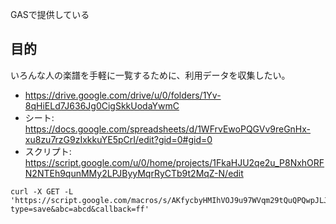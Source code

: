 GASで提供している

## 目的

いろんな人の楽譜を手軽に一覧するために、利用データを収集したい。

* https://drive.google.com/drive/u/0/folders/1Yv-8qHiELd7J636Jg0CigSkkUodaYwmC
* シート: https://docs.google.com/spreadsheets/d/1WFrvEwoPQGVv9reGnHx-xu8zu7rzG9zIxkkuYE5pCrI/edit?gid=0#gid=0
* スクリプト: https://script.google.com/u/0/home/projects/1FkaHJU2qe2u_P8NxhORFN2NTEh9qunMMy2LPJByyMqrRyCTb9t2MqZ-N/edit

```console
curl -X GET -L 'https://script.google.com/macros/s/AKfycbyHMIhVOJ9u97WVqm29tQuQPQwpJLJuwCZD5sm6TWCPvzpPH1LWamWYbmQkB1BfU6mxQw/exec?type=save&abc=abcd&callback=ff'
```
